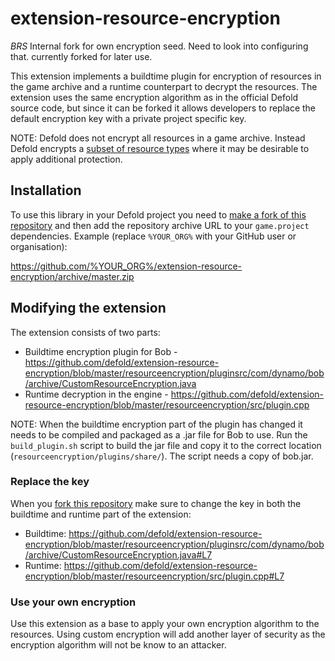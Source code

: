# extension-resource-encryption

*BRS* Internal fork for own encryption seed. Need to look into configuring that. currently forked for later use.

This extension implements a buildtime plugin for encryption of resources in the game archive and a runtime counterpart to decrypt the resources. The extension uses the same encryption algorithm as in the official Defold source code, but since it can be forked it allows developers to replace the default encryption key with a private project specific key.

NOTE: Defold does not encrypt all resources in a game archive. Instead Defold encrypts a [subset of resource types](https://github.com/defold/defold/blob/dev/com.dynamo.cr/com.dynamo.cr.bob/src/com/dynamo/bob/archive/ArchiveBuilder.java#L55) where it may be desirable to apply additional protection.


## Installation
To use this library in your Defold project you need to [make a fork of this repository](https://github.com/defold/extension-resource-encryption/fork) and then add the repository archive URL to your `game.project` dependencies. Example (replace `%YOUR_ORG%` with your GitHub user or organisation):

https://github.com/%YOUR_ORG%/extension-resource-encryption/archive/master.zip


## Modifying the extension
The extension consists of two parts:

* Buildtime encryption plugin for Bob - https://github.com/defold/extension-resource-encryption/blob/master/resourceencryption/pluginsrc/com/dynamo/bob/archive/CustomResourceEncryption.java
* Runtime decryption in the engine - https://github.com/defold/extension-resource-encryption/blob/master/resourceencryption/src/plugin.cpp

NOTE: When the buildtime encryption part of the plugin has changed it needs to be compiled and packaged as a .jar file for Bob to use. Run the `build_plugin.sh` script to build the jar file and copy it to the correct location (`resourceencryption/plugins/share/`). The script needs a copy of bob.jar.

### Replace the key
When you [fork this repository](https://github.com/defold/extension-resource-encryption/fork) make sure to change the key in both the buildtime and runtime part of the extension:

* Buildtime: https://github.com/defold/extension-resource-encryption/blob/master/resourceencryption/pluginsrc/com/dynamo/bob/archive/CustomResourceEncryption.java#L7
* Runtime: https://github.com/defold/extension-resource-encryption/blob/master/resourceencryption/src/plugin.cpp#L7

### Use your own encryption
Use this extension as a base to apply your own encryption algorithm to the resources. Using custom encryption will add another layer of security as the encryption algorithm will not be know to an attacker.
